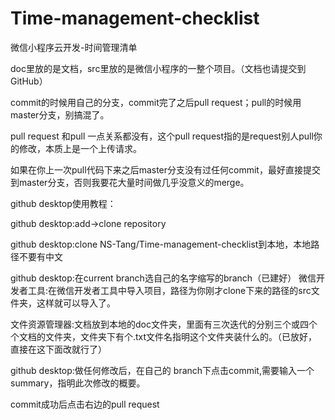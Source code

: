 # Time-management-checklist
微信小程序云开发-时间管理清单

doc里放的是文档，src里放的是微信小程序的一整个项目。（文档也请提交到GitHub）

commit的时候用自己的分支，commit完了之后pull request；pull的时候用master分支，别搞混了。

pull request 和pull 一点关系都没有，这个pull request指的是request别人pull你的修改，本质上是一个上传请求。

如果在你上一次pull代码下来之后master分支没有过任何commit，最好直接提交到master分支，否则我要花大量时间做几乎没意义的merge。

github desktop使用教程：

github desktop:add->clone repository 

github desktop:clone NS-Tang/Time-management-checklist到本地，本地路径不要有中文

github desktop:在current branch选自己的名字缩写的branch（已建好）
微信开发者工具:在微信开发者工具中导入项目，路径为你刚才clone下来的路径的src文件夹，这样就可以导入了。

文件资源管理器:文档放到本地的doc文件夹，里面有三次迭代的分别三个或四个个文档的文件夹，文件夹下有个.txt文件名指明这个文件夹装什么的。（已放好，直接在这下面改就行了）

github desktop:做任何修改后，在自己的 branch下点击commit,需要输入一个summary，指明此次修改的概要。

commit成功后点击右边的pull request
